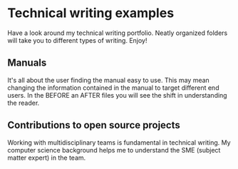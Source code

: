 # Technical writing examples
Have a look around my technical writing portfolio. Neatly organized folders will take you to different types of writing. Enjoy!

## Manuals
It's all about the user finding the manual easy to use. This may mean changing the information contained
in the manual to target different end users. In the BEFORE an AFTER files you will see the shift in understanding the reader. 

## Contributions to open source projects
Working with multidisciplinary teams is fundamental in technical writing. My computer science background helps me to understand the SME (subject matter expert) in the team. 

